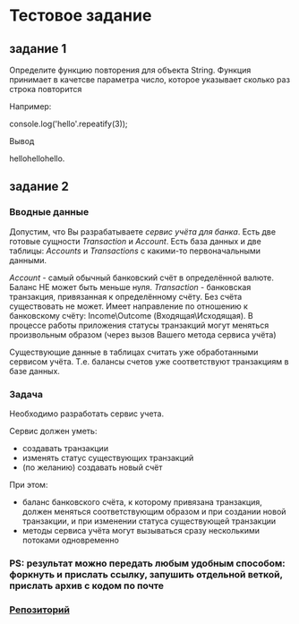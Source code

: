 # Тестовое задание

## задание 1

Определите функцию повторения для объекта String. Функция принимает в качетсве параметра число, которое указывает сколько раз
строка повторится

Например:

console.log('hello'.repeatify(3));

Вывод  

hellohellohello.

## задание 2

### Вводные данные

Допустим, что Вы разрабатываете *сервис учёта для банка*. Есть две готовые сущности *Transaction* и *Account*. Есть база данных и две таблицы: *Accounts* и *Transactions* с какими-то первоначальными данными.

*Account* - самый обычный банковский счёт в определённой валюте. Баланс НЕ может быть меньше нуля.
*Transaction* - банковская транзакция, привязанная к определённому счёту. Без счёта существовать не может. Имеет направление по отношению к банковскому счёту: Income\Outcome (Входящая\Исходящая). В процессе работы приложения статусы транзакций могут меняться произвольным образом (через вызов Вашего метода сервиса учёта)

Существующие данные в таблицах считать уже обработанными сервисом учёта. Т.е. балансы счетов уже соответствуют транзакциям в базе данных.

### Задача

Необходимо разработать сервис учета.

Сервис должен уметь:

- создавать транзакции
- изменять статус существующих транзакций
- (по желанию) создавать новый счёт

При этом:

- баланс банковского счёта, к которому привязана транзакция, должен меняться соответствующим образом и при создании новой транзакции, и при изменении статуса существующей транзакции
- методы сервиса учёта могут вызываться сразу несколькими потоками одновременно

### PS: результат можно передать любым удобным способом: форкнуть и прислать ссылку, запушить отдельной веткой, прислать архив с кодом по почте

### [Репозиторий](https://github.com/happygrey/task/)
